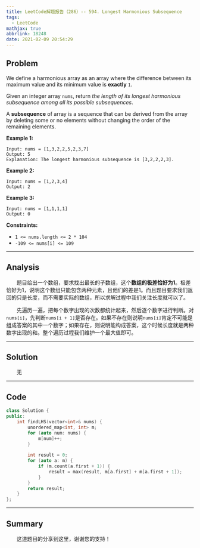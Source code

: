 ```yaml
---
title: LeetCode解题报告（286）-- 594. Longest Harmonious Subsequence
tags:
  - LeetCode
mathjax: true
abbrlink: 18248
date: 2021-02-09 20:54:29
---
```


## Problem

We define a harmonious array as an array where the difference between its maximum value and its minimum value is **exactly** `1`.

Given an integer array `nums`, return *the length of its longest harmonious subsequence among all its possible subsequences*.

A **subsequence** of array is a sequence that can be derived from the array by deleting some or no elements without changing the order of the remaining elements.

<!-- more -->

**Example 1:**

```
Input: nums = [1,3,2,2,5,2,3,7]
Output: 5
Explanation: The longest harmonious subsequence is [3,2,2,2,3].
```

**Example 2:**

```
Input: nums = [1,2,3,4]
Output: 2
```

**Example 3:**

```
Input: nums = [1,1,1,1]
Output: 0
```

**Constraints:**

- `1 <= nums.length <= 2 * 104`
- `-109 <= nums[i] <= 109`

------

## Analysis

&emsp;&emsp;题目给出一个数组，要求找出最长的子数组，这个**数组的极差恰好为1**。极差恰好为1，说明这个数组只能包含两种元素，且他们的差是1。而且题目要求我们返回的只是长度，而不需要实际的数组，所以求解过程中我们关注长度就可以了。

&emsp;&emsp;先遍历一遍，把每个数字出现的次数都统计起来，然后逐个数字进行判断。对`nums[i]`，先判断`nums[i + 1]`是否存在。如果不存在则说明`nums[i]`肯定不可能是组成答案的其中一个数字；如果存在，则说明能构成答案，这个时候长度就是两种数字出现的和。整个遍历过程我们维护一个最大值即可。

------

## Solution

&emsp;&emsp;无

------

## Code

```c++
class Solution {
public:
    int findLHS(vector<int>& nums) {
        unordered_map<int, int> m;
        for (auto num: nums) {
            m[num]++;
        }
        
        int result = 0;
        for (auto a: m) {
            if (m.count(a.first + 1)) {
                result = max(result, m[a.first] + m[a.first + 1]);
            }
        }
        return result;
    }
};
```

------

## Summary

&emsp;&emsp;这道题目的分享到这里，谢谢您的支持！
